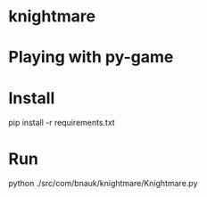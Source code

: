 # knightmare
Playing with py-game
=======
# Install

pip install -r requirements.txt

# Run

python ./src/com/bnauk/knightmare/Knightmare.py
